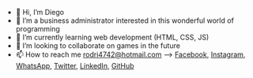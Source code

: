 - 👋 Hi, I’m Diego
- 👀 I’m a business administrator interested in this wonderful world of programming
- 🌱 I’m currently learning web development (HTML, CSS, JS)
- 💞️ I’m looking to collaborate on games in the future
- 📫 How to reach me rodri4742@hotmail.com --> <a href="https://www.facebook.com/profile.php?id=100003542320731">Facebook</a>, <a href="https://www.instagram.com/diego.rodriguez47/">Instagram</a>, <a href="https://wa.me/+573172488254">WhatsApp</a>, <a href="https://twitter.com/Dieego4742">Twitter</a>, <a href="https://www.linkedin.com/in/diego-fernando-rodr%C3%ADguez-mart%C3%ADnez-a84443157">LinkedIn</a>, <a href="https://github.com/SanDieg0">GitHub</a>

<!---
SanDieg0/SanDieg0 is a ✨ special ✨ repository because its `README.md` (this file) appears on your GitHub profile.
You can click the Preview link to take a look at your changes.
--->
